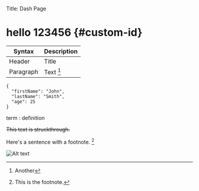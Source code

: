 Title: Dash Page

# hello 123456 {#custom-id}

| Syntax | Description |
| ----------- | ----------- |
| Header | Title |
| Paragraph | Text [^2] |

```
{
  "firstName": "John",
  "lastName": "Smith",
  "age": 25
}
```

term
: definition

~~This text is struckthrough.~~


Here's a sentence with a footnote. [^1]

[^1]: This is the footnote.
[^2]: Another

![Alt text](/static/images/covers/things.png "Optional title")